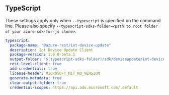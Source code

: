 ## TypeScript

These settings apply only when `--typescript` is specified on the command line.
Please also specify `--typescript-sdks-folder=<path to root folder of your azure-sdk-for-js clone>`.

```yaml $(typescript)
typescript:
  package-name: "@azure-rest/iot-device-update"
  description: Iot Device Update Client
  package-version: 1.0.0-beta.1
  output-folder: "$(typescript-sdks-folder)/sdk/deviceupdate/iot-device-update-rest"
  rest-level-client: true
  add-credentials: true
  license-header: MICROSOFT_MIT_NO_VERSION
  generate-metadata: true
  clear-output-folder: true
  credential-scopes: https://api.adu.microsoft.com/.default
```
